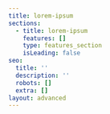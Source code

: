 ```yaml
---
title: lorem-ipsum
sections:
  - title: lorem-ipsum
    features: []
    type: features_section
    isLeading: false
seo:
  title: ''
  description: ''
  robots: []
  extra: []
layout: advanced
---
```

